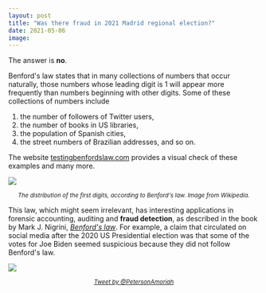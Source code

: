 ```yaml
---
layout: post
title: "Was there fraud in 2021 Madrid regional election?"
date: 2021-05-06
image: 
---
```

The answer is **no**.

Benford's law states that in many collections of numbers that occur naturally, those numbers whose leading digit is 1 will appear more frequently than numbers beginning with other digits. Some of these collections of numbers include

1. the number of followers of Twitter users,
2. the number of books in US libraries,
3. the population of Spanish cities,
4. the street numbers of Brazilian addresses, and so on.

The website [testingbenfordslaw.com](testingbenfordslaw.com) provides a visual check of these examples and many more.

![](D:/Quesada/Documents/__ACTIVIDADES/quesadagranja.github.io/img/benford-distribution.png)
*<center><small>The distribution of the first digits, according to Benford's law. Image from Wikipedia.</small></center>*

This law, which might seem irrelevant, has interesting applications in forensic accounting, auditing and **fraud detection**, as described in the book by Mark J. Nigrini, [*Benford's law*](https://books.google.es/books/about/Benford_s_Law.html?id=Bh5Vr_I1NZoC). For example, a claim that circulated on social media after the 2020 US Presidential election was that some of the votes for Joe Biden seemed suspicious because they did not follow Benford's law.

![](D:/Quesada/Documents/__ACTIVIDADES/quesadagranja.github.io/img/twitter-benfords.png)
[*<center><small>Tweet by @PetersonAmoriah</small></center>*](https://twitter.com/PetersonAmoriah/status/1333593122861846528)
